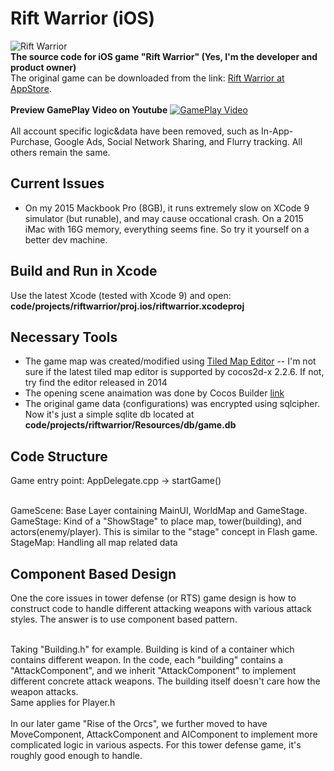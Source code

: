 # Rift Warrior (iOS)
![Rift Warrior](https://github.com/likexx/riftwarrior/blob/master/code/projects/riftwarrior/proj.ios/152.png?raw=true "Icon")<br/>
**The source code for iOS game "Rift Warrior" (Yes, I'm the developer and product owner)** <br/>
The original game can be downloaded from the link: [Rift Warrior at AppStore](https://itunes.apple.com/app/id634847542). <br/><br/>
**Preview GamePlay Video on Youtube**
[![GamePlay Video](https://raw.githubusercontent.com/likexx/riftwarrior/master/screenshot.jpg)](http://www.youtube.com/watch?v=ttRaKQFSFJs) <br/><br/>
All account specific logic&data have been removed, such as In-App-Purchase, Google Ads, Social Network Sharing, and Flurry tracking. All others remain the same.

## Current Issues
* On my 2015 Mackbook Pro (8GB), it runs extremely slow on XCode 9 simulator (but runable), and may cause occational crash. On a 2015 iMac with 16G memory, everything seems fine. So try it yourself on a better dev machine.

## Build and Run in Xcode
Use the latest Xcode (tested with Xcode 9) and open:  **code/projects/riftwarrior/proj.ios/riftwarrior.xcodeproj**

## Necessary Tools
* The game map was created/modified using [Tiled Map Editor](http://www.mapeditor.org/) -- I'm not sure if the latest tiled map editor is supported by cocos2d-x 2.2.6. If not, try find the editor released in 2014
* The opening scene anaimation was done by Cocos Builder [link](https://github.com/cocos2d/CocosBuilder)
* The original game data (configurations) was encrypted using sqlcipher. Now it's just a simple sqlite db located at **code/projects/riftwarrior/Resources/db/game.db**

## Code Structure

Game entry point: AppDelegate.cpp -> startGame() <br/><br/>

GameScene: Base Layer containing MainUI, WorldMap and GameStage.<br/>
GameStage: Kind of a "ShowStage" to place map, tower(building), and actors(enemy/player). This is similar to the "stage" concept in Flash game. <br/>
StageMap: Handling all map related data

## Component Based Design
One the core issues in tower defense (or RTS) game design is how to construct code to handle different attacking weapons with various attack styles. The answer is to use component based pattern.<br/><br/>

Taking "Building.h" for example. Building is kind of a container which contains different weapon. In the code, each "building" contains a "AttackComponent", and we inherit "AttackComponent" to implement different concrete attack weapons. The building itself doesn't care how the weapon attacks.<br/>
Same applies for Player.h
<br/><br/>
In our later game "Rise of the Orcs", we further moved to have MoveComponent, AttackComponent and AIComponent to implement more complicated logic in various aspects. For this tower defense game, it's roughly good enough to handle.

